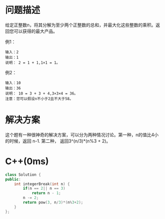 # 问题描述
给定正整数n，将其分解为至少两个正整数的总和，并最大化这些整数的乘积。返回您可以获得的最大产品。

例1：
```
输入：2 
输出：1 
说明： 2 = 1 + 1,1×1 = 1。
```
例2：
```
输入：10 
输出：36 
说明： 10 = 3 + 3 + 4,3×3×4 = 36。
注意：您可以假设n不小于2且不大于58。
```
# 解决方案
这个题有一种很神奇的解决方案，可以分为两种情况讨论。第一种，n的值比4小的时候，返回 n-1. 第二种， 返回3^(n/3)*(n%3 + 2)。
# C++(0ms)
```cpp
class Solution {
public:
    int integerBreak(int n) {
        if(n == 2|| n == 3)
            return n - 1;
        n -= 2;
        return pow(3, n/3)*(n%3+2);
    }
};
```
